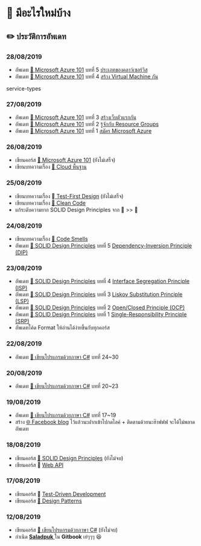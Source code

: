 # 📰 มีอะไรใหม่บ้าง

## ✏️ ประวัติการอัพเดท

### 28/08/2019

* อัพเดท [👶 Microsoft Azure 101](https://saladpuk.gitbook.io/learn/cloud/azure101) บทที่ 5 [ประเภทของคลาว์เซอร์วิส](https://saladpuk.gitbook.io/learn/cloud/azure101/service-types)
* อัพเดท [👶 Microsoft Azure 101](https://saladpuk.gitbook.io/learn/cloud/azure101) บทที่ 4 [สร้าง Virtual Machine กัน](https://saladpuk.gitbook.io/learn/cloud/azure101/vm)

service-types

### 27/08/2019

* อัพเดท [👶 Microsoft Azure 101](https://saladpuk.gitbook.io/learn/cloud/azure101) บทที่ 3 [สร้างเว็บตัวแรกกัน](https://saladpuk.gitbook.io/learn/cloud/azure101/website)
* อัพเดท [👶 Microsoft Azure 101](https://saladpuk.gitbook.io/learn/cloud/azure101) บทที่ 2 [รู้จักกับ Resource Groups](https://saladpuk.gitbook.io/learn/cloud/azure101/resource-groups)
* อัพเดท [👶 Microsoft Azure 101](https://saladpuk.gitbook.io/learn/cloud/azure101) บทที่ 1 [สมัคร Microsoft Azure](https://saladpuk.gitbook.io/learn/cloud/azure101/register)

### 26/08/2019

* เขียนคอร์ส [👶 Microsoft Azure 101](https://saladpuk.gitbook.io/learn/cloud/azure101) \(ยังไม่เสร็จ\)
* เขียนบทความเรื่อง [👶 Cloud พื้นฐาน](https://saladpuk.gitbook.io/learn/basic/cloud101)

### 25/08/2019

* เขียนบทความเรื่อง 👦[ Test-First Design](https://saladpuk.gitbook.io/learn/basic/test-first-design) \(ยังไม่เสร็จ\)
* เขียนบทความเรื่อง [👶 Clean Code](https://saladpuk.gitbook.io/learn/basic/clean-code)
* แก้ระดับความยาก SOLID Design Principles จาก 👶 &gt;&gt; 👦

### 24/08/2019

* เขียนบทความเรื่อง [👶 Code Smells](https://saladpuk.gitbook.io/learn/basic/code-smells)
* อัพเดท [👶 SOLID Design Principles](https://saladpuk.gitbook.io/learn/basic/solid) บทที่ 5 [Dependency-Inversion Principle \(DIP\)](https://saladpuk.gitbook.io/learn/basic/solid/dip)

### 23/08/2019

* อัพเดท [👶 SOLID Design Principles](https://saladpuk.gitbook.io/learn/basic/solid) บทที่ 4 [Interface Segregation Principle \(ISP\)](https://saladpuk.gitbook.io/learn/basic/solid/isp)
* อัพเดท [👶 SOLID Design Principles](https://saladpuk.gitbook.io/learn/basic/solid) บทที่ 3 [Liskov Substitution Principle \(LSP\)](https://saladpuk.gitbook.io/learn/basic/solid/lsp)
* อัพเดท [👶 SOLID Design Principles](https://saladpuk.gitbook.io/learn/basic/solid) บทที่ 2 [Open/Closed Principle \(OCP\)](https://saladpuk.gitbook.io/learn/basic/solid/ocp)
* อัพเดท [👶 SOLID Design Principles](https://saladpuk.gitbook.io/learn/basic/solid) บทที่ 1 [Single-Responsibility Principle \(SRP\)](https://saladpuk.gitbook.io/learn/basic/solid/srp)
* อัพเดทโค้ด Format ให้อ่านได้ง่ายขึ้นกับทุกคอร์ส

### 22/08/2019

* อัพเดท [👶 เขียนโปรแกรมด้วยภาษา C\#](https://saladpuk.gitbook.io/learn/beginner-1/csharp101) บทที่ 24~30

### 20/08/2019

* อัพเดท [👶 เขียนโปรแกรมด้วยภาษา C\#](https://saladpuk.gitbook.io/learn/beginner-1/csharp101) บทที่ 20~23

### 19/08/2019

* อัพเดท [👶 เขียนโปรแกรมด้วยภาษา C\#](https://saladpuk.gitbook.io/learn/beginner-1/csharp101) บทที่ 17~19
* สร้าง [🌐 Facebook blog](https://www.facebook.com/mr.saladpuk) ไว้แล้วนะฝากเข้าไปกดไลค์ + ติดตามด้วยนะฮ๊าฟฟฟ จะได้ไม่พลาดอัพเดท

### 18/08/2019

* เขียนคอร์ส [👶 SOLID Design Principles](https://saladpuk.gitbook.io/learn/basic/solid) \(ยังไม่จบ\)
* เขียนคอร์ส 👦 [Web API](https://saladpuk.gitbook.io/learn/web/web-api-101)

### 17/08/2019

* เขียนคอร์ส 👦 [Test-Driven Development](https://saladpuk.gitbook.io/learn/software-testing/test-driven-development)
* เขียนคอร์ส [🤴 Design Patterns](https://saladpuk.gitbook.io/learn/software-design/designpatterns)

### 12/08/2019

* เขียนคอร์ส [👶 เขียนโปรแกรมด้วยภาษา C\#](https://saladpuk.gitbook.io/learn/beginner-1/csharp101) \(ยังไม่จบ\)
* กำเนิด [**Saladpuk** ](http://saladpuk.com)ใน **Gitbook** เย่ๆๆๆ 😆




